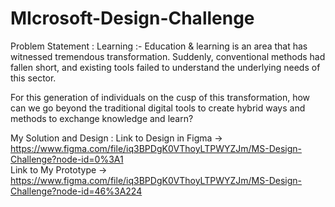 # MIcrosoft-Design-Challenge

Problem Statement :
Learning :-
Education & learning is an area that has witnessed tremendous transformation. Suddenly, conventional methods had fallen short, and existing tools failed to understand the underlying needs of this sector.

For this generation of individuals on the cusp of this transformation, how can we go beyond the traditional digital tools to create hybrid ways and methods to exchange knowledge and learn?


My Solution and Design : 
Link to Design in Figma -> https://www.figma.com/file/iq3BPDgK0VThoyLTPWYZJm/MS-Design-Challenge?node-id=0%3A1
<br>
Link to My Prototype -> https://www.figma.com/file/iq3BPDgK0VThoyLTPWYZJm/MS-Design-Challenge?node-id=46%3A224
